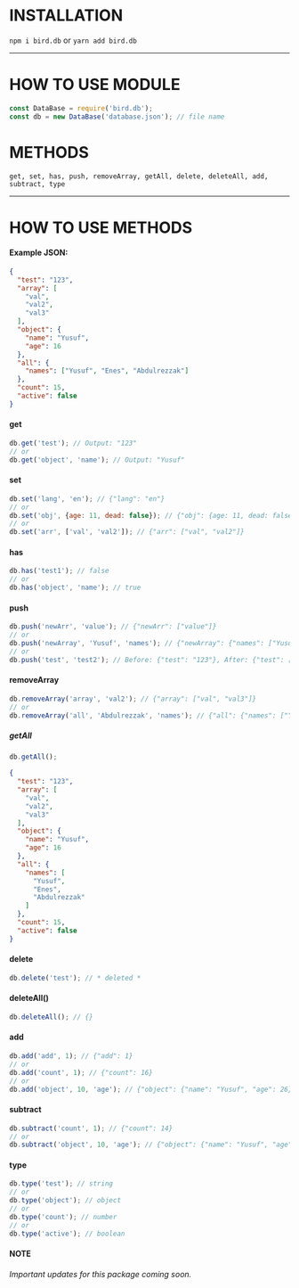 # INSTALLATION

``npm i bird.db``
or
``yarn add bird.db``

---

# HOW TO USE MODULE

````javascript
const DataBase = require('bird.db');
const db = new DataBase('database.json'); // file name
````

# METHODS
``get, set, has, push, removeArray, getAll, delete, deleteAll, add, subtract, type``

---

# HOW TO USE METHODS

#### Example JSON:

```json
{
  "test": "123",
  "array": [
    "val",
    "val2",
    "val3"
  ],
  "object": {
    "name": "Yusuf",
    "age": 16
  },
  "all": {
    "names": ["Yusuf", "Enes", "Abdulrezzak"]
  },
  "count": 15,
  "active": false
}
```

#### get
```javascript
db.get('test'); // Output: "123"
// or
db.get('object', 'name'); // Output: "Yusuf"
```

#### set
```javascript
db.set('lang', 'en'); // {"lang": "en"}
// or
db.set('obj', {age: 11, dead: false}); // {"obj": {age: 11, dead: false}}
// or
db.set('arr', ['val', 'val2']); // {"arr": ["val", "val2"]}
```

#### has
```javascript
db.has('test1'); // false
// or
db.has('object', 'name'); // true
```

#### push
```javascript
db.push('newArr', 'value'); // {"newArr": ["value"]}
// or
db.push('newArray', 'Yusuf', 'names'); // {"newArray": {"names": ["Yusuf"]}}
// or
db.push('test', 'test2'); // Before: {"test": "123"}, After: {"test": ["123", "test2"]}
```

#### removeArray
```javascript
db.removeArray('array', 'val2'); // {"array": ["val", "val3"]}
// or
db.removeArray('all', 'Abdulrezzak', 'names'); // {"all": {"names": ["Yusuf", "Enes"]}}
```

##### getAll
```javascript
db.getAll();
```

```json
{
  "test": "123",
  "array": [
    "val",
    "val2",
    "val3"
  ],
  "object": {
    "name": "Yusuf",
    "age": 16
  },
  "all": {
    "names": [
      "Yusuf",
      "Enes",
      "Abdulrezzak"
    ]
  },
  "count": 15,
  "active": false
}
```

#### delete
```javascript
db.delete('test'); // * deleted *
```

#### deleteAll()
```javascript
db.deleteAll(); // {}
```

#### add
```javascript
db.add('add', 1); // {"add": 1}
// or
db.add('count', 1); // {"count": 16}
// or
db.add('object', 10, 'age'); // {"object": {"name": "Yusuf", "age": 26}}
```

#### subtract
```javascript
db.subtract('count', 1); // {"count": 14}
// or
db.subtract('object', 10, 'age'); // {"object": {"name": "Yusuf", "age": 6}}
```

#### type
```javascript
db.type('test'); // string
// or
db.type('object'); // object
// or
db.type('count'); // number
// or
db.type('active'); // boolean
```

#### NOTE
###### Important updates for this package coming soon.
